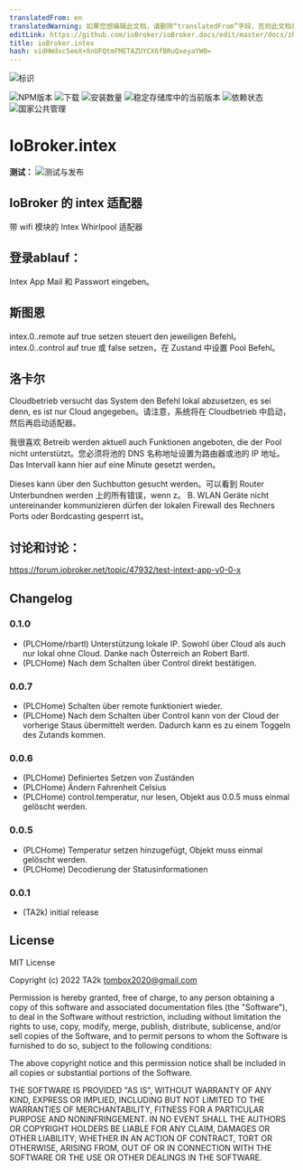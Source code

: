 ```yaml
---
translatedFrom: en
translatedWarning: 如果您想编辑此文档，请删除“translatedFrom”字段，否则此文档将再次自动翻译
editLink: https://github.com/ioBroker/ioBroker.docs/edit/master/docs/zh-cn/adapterref/iobroker.intex/README.md
title: ioBroker.intex
hash: vidHWdxc5eeX+XnUFQtmFMETAZUYCX6fBRuQxeyaYW0=
---
```

![标识](../../../en/adapterref/iobroker.intex/admin/intex.png)

![NPM版本](https://img.shields.io/npm/v/iobroker.intex.svg)
![下载](https://img.shields.io/npm/dm/iobroker.intex.svg)
![安装数量](https://iobroker.live/badges/intex-installed.svg)
![稳定存储库中的当前版本](https://iobroker.live/badges/intex-stable.svg)
![依赖状态](https://img.shields.io/david/TA2k/iobroker.intex.svg)
![国家公共管理](https://nodei.co/npm/iobroker.intex.png?downloads=true)

# IoBroker.intex
**测试：** ![测试与发布](https://github.com/TA2k/ioBroker.intex/workflows/Test%20and%20Release/badge.svg)

## IoBroker 的 intex 适配器
带 wifi 模块的 Intex Whirlpool 适配器

## 登录ablauf：
Intex App Mail 和 Passwort eingeben。

## 斯图恩
intex.0.<id>.remote auf true setzen steuert den jeweiligen Befehl。
intex.0.<id>.control auf true 或 false setzen，在 Zustand 中设置 Pool Befehl。

## 洛卡尔
Cloudbetrieb versucht das System den Befehl lokal abzusetzen, es sei denn, es ist nur Cloud angegeben。请注意，系统将在 Cloudbetrieb 中启动，然后再启动适配器。

我很喜欢 Betreib werden aktuell auch Funktionen angeboten, die der Pool nicht unterstützt。您必须将池的 DNS 名称地址设置为路由器或池的 IP 地址。
Das Intervall kann hier auf eine Minute gesetzt werden。

Dieses kann über den Suchbutton gesucht werden。可以看到 Router Unterbundnen werden 上的所有错误，wenn z。 B. WLAN Geräte nicht untereinander kommunizieren dürfen der lokalen Firewall des Rechners Ports oder Bordcasting gesperrt ist。

## 讨论和讨论：
https://forum.iobroker.net/topic/47932/test-intext-app-v0-0-x

## Changelog

### 0.1.0
* (PLCHome/rbartl) Unterstützung lokale IP. Sowohl über Cloud als auch nur lokal ohne Cloud. Danke nach Österreich an Robert Bartl.
* (PLCHome) Nach dem Schalten über Control direkt bestätigen.

### 0.0.7
* (PLCHome) Schalten über remote funktioniert wieder.
* (PLCHome) Nach dem Schalten über Control kann von der Cloud der vorherige Staus übermittelt werden. Dadurch kann es zu einem Toggeln des Zutands kommen.

### 0.0.6
* (PLCHome) Definiertes Setzen von Zuständen
* (PLCHome) Ändern Fahrenheit Celsius
* (PLCHome) control.temperatur, nur lesen, Objekt aus 0.0.5 muss einmal gelöscht werden.

### 0.0.5
* (PLCHome) Temperatur setzen hinzugefügt, Objekt muss einmal gelöscht werden.
* (PLCHome) Decodierung der Statusinformationen

### 0.0.1
* (TA2k) initial release

## License
MIT License

Copyright (c) 2022 TA2k <tombox2020@gmail.com>

Permission is hereby granted, free of charge, to any person obtaining a copy
of this software and associated documentation files (the "Software"), to deal
in the Software without restriction, including without limitation the rights
to use, copy, modify, merge, publish, distribute, sublicense, and/or sell
copies of the Software, and to permit persons to whom the Software is
furnished to do so, subject to the following conditions:

The above copyright notice and this permission notice shall be included in all
copies or substantial portions of the Software.

THE SOFTWARE IS PROVIDED "AS IS", WITHOUT WARRANTY OF ANY KIND, EXPRESS OR
IMPLIED, INCLUDING BUT NOT LIMITED TO THE WARRANTIES OF MERCHANTABILITY,
FITNESS FOR A PARTICULAR PURPOSE AND NONINFRINGEMENT. IN NO EVENT SHALL THE
AUTHORS OR COPYRIGHT HOLDERS BE LIABLE FOR ANY CLAIM, DAMAGES OR OTHER
LIABILITY, WHETHER IN AN ACTION OF CONTRACT, TORT OR OTHERWISE, ARISING FROM,
OUT OF OR IN CONNECTION WITH THE SOFTWARE OR THE USE OR OTHER DEALINGS IN THE
SOFTWARE.
